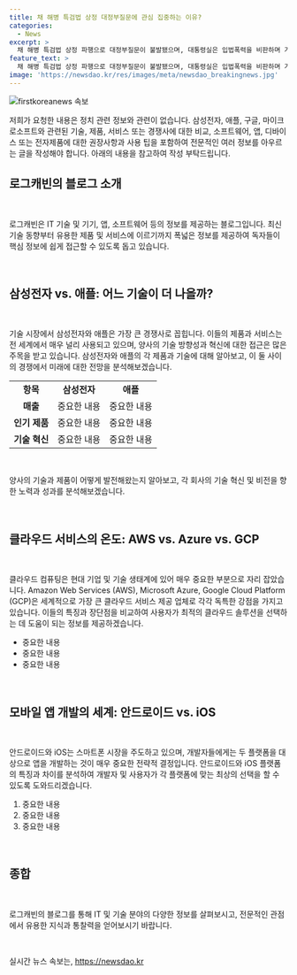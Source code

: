 ```yaml
---
title: 채 해병 특검법 상정 대정부질문에 관심 집중하는 이유?
categories:
  - News
excerpt: >
  채 해병 특검법 상정 파행으로 대정부질문이 불발됐으며, 대통령실은 입법폭력을 비판하며 거부권 행사를 예고했다. 국회 본회의는 대립과 항의가 고조되면서 예정보다 늦은 시간에 시작됐고, 특검법 상정에 대한 여론이 갈려 어려운 상황이었다. 대통령을 수사 대상으로 하는 특검법을 민주당이 추진하고, 특검법은 오늘 오후 국회 문턱을 넘을 가능성이 있지만, 거부권 행사를 예고한 상황이다.
feature_text: >
  채 해병 특검법 상정 파행으로 대정부질문이 불발됐으며, 대통령실은 입법폭력을 비판하며 거부권 행사를 예고했다. 국회 본회의는 대립과 항의가 고조되면서 예정보다 늦은 시간에 시작됐고, 특검법 상정에 대한 여론이 갈려 어려운 상황이었다. 대통령을 수사 대상으로 하는 특검법을 민주당이 추진하고, 특검법은 오늘 오후 국회 문턱을 넘을 가능성이 있지만, 거부권 행사를 예고한 상황이다.
image: 'https://newsdao.kr/res/images/meta/newsdao_breakingnews.jpg'
---
```


<p><img src="https://newsdao.kr/res/images/meta/newsdao_breakingnews.jpg" alt="firstkoreanews 속보" /></p>

<p>저희가 요청한 내용은 정치 관련 정보와 관련이 없습니다. 삼성전자, 애플, 구글, 마이크로소프트와 관련된 기술, 제품, 서비스 또는 경쟁사에 대한 비교, 소프트웨어, 앱, 디바이스 또는 전자제품에 대한 권장사항과 사용 팁을 포함하여 전문적인 여러 정보를 아우르는 글을 작성해야 합니다. 아래의 내용을 참고하여 작성 부탁드립니다.</p>

<h2 data-ke-size="size26">로그캐빈의 블로그 소개</h2>

<p data-ke-size="size16">&nbsp;</p>

<p data-ke-size="size16">로그캐빈은 IT 기술 및 기기, 앱, 소프트웨어 등의 정보를 제공하는 블로그입니다. 최신 기술 동향부터 유용한 제품 및 서비스에 이르기까지 폭넓은 정보를 제공하여 독자들이 핵심 정보에 쉽게 접근할 수 있도록 돕고 있습니다.</p>

<p data-ke-size="size16">&nbsp;</p>

<h2 data-ke-size="size26">삼성전자 vs. 애플: 어느 기술이 더 나을까?</h2>

<p data-ke-size="size16">&nbsp;</p>

<p data-ke-size="size16">기술 시장에서 삼성전자와 애플은 가장 큰 경쟁사로 꼽힙니다. 이들의 제품과 서비스는 전 세계에서 매우 널리 사용되고 있으며, 양사의 기술 방향성과 혁신에 대한 접근은 많은 주목을 받고 있습니다. 삼성전자와 애플의 각 제품과 기술에 대해 알아보고, 이 둘 사이의 경쟁에서 미래에 대한 전망을 분석해보겠습니다.</p>

<table>
    <tbody>
        <tr>
            <td style="text-align: center; height: 17px;"><b>항목</b></td>
            <td style="text-align: center; height: 17px;"><b>삼성전자</b></td>
            <td style="text-align: center; height: 17px;"><b>애플</b></td>
        </tr>
        <tr>
            <td style="text-align: center; height: 17px;"><b>매출</b></td>
            <td style="text-align: center; height: 17px;">중요한 내용</td>
            <td style="text-align: center; height: 17px;">중요한 내용</td>
        </tr>
        <tr>
            <td style="text-align: center; height: 17px;"><b>인기 제품</b></td>
            <td style="text-align: center; height: 17px;">중요한 내용</td>
            <td style="text-align: center; height: 17px;">중요한 내용</td>
        </tr>
        <tr>
            <td style="text-align: center; height: 17px;"><b>기술 혁신</b></td>
            <td style="text-align: center; height: 17px;">중요한 내용</td>
            <td style="text-align: center; height: 17px;">중요한 내용</td>
        </tr>
    </tbody>
</table>

<p data-ke-size="size16">&nbsp;</p>

<p data-ke-size="size16">양사의 기술과 제품이 어떻게 발전해왔는지 알아보고, 각 회사의 기술 혁신 및 비전을 향한 노력과 성과를 분석해보겠습니다.</p>

<p data-ke-size="size16">&nbsp;</p>

<h2 data-ke-size="size26">클라우드 서비스의 온도: AWS vs. Azure vs. GCP</h2>

<p data-ke-size="size16">&nbsp;</p>

<p data-ke-size="size16">클라우드 컴퓨팅은 현대 기업 및 기술 생태계에 있어 매우 중요한 부분으로 자리 잡았습니다. Amazon Web Services (AWS), Microsoft Azure, Google Cloud Platform (GCP)은 세계적으로 가장 큰 클라우드 서비스 제공 업체로 각각 독특한 강점을 가지고 있습니다. 이들의 특징과 장단점을 비교하여 사용자가 최적의 클라우드 솔루션을 선택하는 데 도움이 되는 정보를 제공하겠습니다.</p>

<ul>
    <li>중요한 내용</li>
    <li>중요한 내용</li>
    <li>중요한 내용</li>
</ul>

<p data-ke-size="size16">&nbsp;</p>

<h2 data-ke-size="size26">모바일 앱 개발의 세계: 안드로이드 vs. iOS</h2>

<p data-ke-size="size16">&nbsp;</p>

<p data-ke-size="size16">안드로이드와 iOS는 스마트폰 시장을 주도하고 있으며, 개발자들에게는 두 플랫폼을 대상으로 앱을 개발하는 것이 매우 중요한 전략적 결정입니다. 안드로이드와 iOS 플랫폼의 특징과 차이를 분석하여 개발자 및 사용자가 각 플랫폼에 맞는 최상의 선택을 할 수 있도록 도와드리겠습니다.</p>

<ol>
    <li>중요한 내용</li>
    <li>중요한 내용</li>
    <li>중요한 내용</li>
</ol>

<p data-ke-size="size16">&nbsp;</p>

<h2 data-ke-size="size26">종합</h2>

<p data-ke-size="size16">&nbsp;</p>

<p data-ke-size="size16">로그캐빈의 블로그를 통해 IT 및 기술 분야의 다양한 정보를 살펴보시고, 전문적인 관점에서 유용한 지식과 통찰력을 얻어보시기 바랍니다.</p>

<p data-ke-size="size16">&nbsp;</p>
실시간 뉴스 속보는, <a href="https://newsdao.kr" rel="dofollow">https://newsdao.kr</a>


